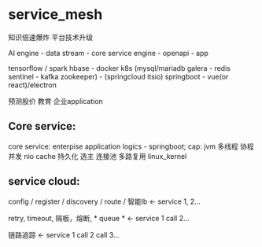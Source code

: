 # service_mesh
知识倍速爆炸  平台技术升级  

AI engine - data stream - core service engine - openapi - app 

tensorflow / spark hbase - docker k8s (mysql/mariadb galera - redis sentinel - kafka zookeeper)  - (springcloud itsio) springboot - vue(or react)/electron

预测股价 教育 企业application



## Core service:
core service: enterpise application logics - springboot; cap: jvm 多线程 协程 并发 nio cache 持久化 选主 连接池 多路复用  linux_kernel



## service cloud:

config / register / discovery / route / 智能lb <- service 1, 2...

retry, timeout, 隔板，熔断, * queue * <- service 1 call 2...

链路追踪 <- service 1 call 2 call 3...
